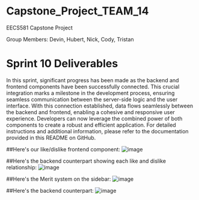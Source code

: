 # Capstone_Project_TEAM_14
EECS581 Capstone Project

Group Members: Devin, Hubert, Nick, Cody, Tristan
# Sprint 10 Deliverables 
In this sprint, significant progress has been made as the backend and frontend components have been successfully connected. This crucial integration marks a milestone in the development process, ensuring seamless communication between the server-side logic and the user interface. With this connection established, data flows seamlessly between the backend and frontend, enabling a cohesive and responsive user experience. Developers can now leverage the combined power of both components to create a robust and efficient application. For detailed instructions and additional information, please refer to the documentation provided in this README on GitHub.

##Here's our like/dislike frontend component:
![image](https://github.com/DevinRS/Capstone_Project/assets/90437494/5efa0589-a81b-4df2-9834-f4b674c49897)

##Here's the backend counterpart showing each like and dislike relationship:
![image](https://github.com/DevinRS/Capstone_Project/assets/90437494/46229bb3-da8a-4a94-80da-e7caa5df509e)

##Here's the Merit system on the sidebar:
![image](https://github.com/DevinRS/Capstone_Project/assets/90437494/0df9d0e9-2e18-45db-9f4b-8724ba06d6f2)

##Here's the backend counterpart:
![image](https://github.com/DevinRS/Capstone_Project/assets/90437494/462e2cef-5243-4d18-a676-5d5e79ac87a3)









